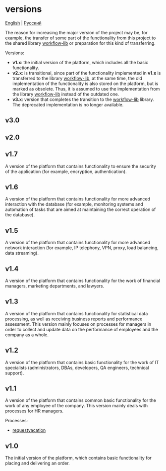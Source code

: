 # versions

[English](versions.md) | [Русский](versions.ru.md)

The reason for increasing the major version of the project may be, for example, the transfer of some part of the functionality from this project to the shared library [workflow-lib](https://github.com/alexeysp11/workflow-lib) or preparation for this kind of transferring.

Versions:
- **v1.x**: the initial version of the platform, which includes all the basic functionality.
- **v2.x**: is transitional, since part of the functionality implemented in **v1.x** is transferred to the library [workflow-lib](https://github.com/alexeysp11/workflow-lib), at the same time, the old implementation of the functionality is also stored on the platform, but is marked as obsolete. Thus, it is assumed to use the implementation from the library [workflow-lib](https://github.com/alexeysp11/workflow-lib) instead of the outdated one.
- **v3.x**: version that completes the transition to the [workflow-lib](https://github.com/alexeysp11/workflow-lib) library. The deprecated implementation is no longer available.

## v3.0

## v2.0

## v1.7

A version of the platform that contains functionality to ensure the security of the application (for example, encryption, authentication).

## v1.6

A version of the platform that contains functionality for more advanced interaction with the database (for example, monitoring systems and automation of tasks that are aimed at maintaining the correct operation of the database).

## v1.5

A version of the platform that contains functionality for more advanced network interaction (for example, IP telephony, VPN, proxy, load balancing, data streaming).

## v1.4

A version of the platform that contains functionality for the work of financial managers, marketing departments, and lawyers.

## v1.3

A version of the platform that contains functionality for statistical data processing, as well as receiving business reports and performance assessment.
This version mainly focuses on processes for managers in order to collect and update data on the performance of employees and the company as a whole.

## v1.2

A version of the platform that contains basic functionality for the work of IT specialists (administrators, DBAs, developers, QA engineers, technical support).

## v1.1

A version of the platform that contains common basic functionality for the work of any employee of the company.
This version mainly deals with processes for HR managers.

Processes:
- [requestvacation](processes/systembackend/requestvacation.md)

## v1.0

The initial version of the platform, which contains basic functionality for placing and delivering an order.
